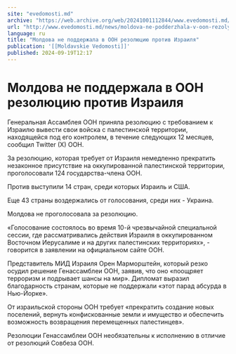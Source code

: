 ```yaml
---
site: "evedomosti.md"
archive: "https://web.archive.org/web/20241001112844/www.evedomosti.md/news/moldova-ne-podderzhala-v-oon-rezolyuciyu-protiv-izrailya"
url: "http://www.evedomosti.md/news/moldova-ne-podderzhala-v-oon-rezolyuciyu-protiv-izrailya"
language: ru
title: "Молдова не поддержала в ООН резолюцию против Израиля"
publication: '[[Moldavskie Vedomosti]]'
published: 2024-09-19T12:17
---
```


# Молдова не поддержала в ООН резолюцию против Израиля

Генеральная Ассамблея ООН приняла резолюцию с требованием к Израилю вывести свои войска с палестинской территории, находящейся под его контролем, в течение следующих 12 месяцев, сообщил Twitter (X) ООН.

За резолюцию, которая требует от Израиля немедленно прекратить незаконное присутствие на оккупированной палестинской территории, проголосовали 124 государства-члена ООН.

Против выступили 14 стран, среди которых Израиль и США.

Еще 43 страны воздержались от голосования, среди них - Украина.

Молдова не проголосовала за резолюцию.

«Голосование состоялось во время 10-й чрезвычайной специальной сессии, где рассматривались действия Израиля в оккупированном Восточном Иерусалиме и на других палестинских территориях», - говорится в заявлении на официальном сайте ООН.

Представитель МИД Израиля Орен Марморштейн, который резко осудил решение Генассамблеи ООН, заявив, что оно «поощряет терроризм и подрывает шансы на мир». Дипломат выразил благодарность странам, которые не поддержали «этот парад абсурда в Нью-Йорке».

От израильской стороны ООН требует «прекратить создание новых поселений, вернуть конфискованные земли и имущество и обеспечить возможность возвращения перемещенных палестинцев».

Резолюции Генассамблеи ООН необязательны к исполнению в отличие от резолюций Совбеза ООН.